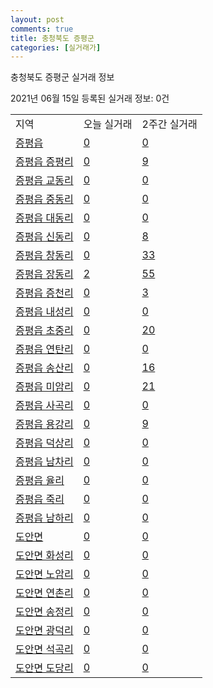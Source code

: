 ```yaml
---
layout: post
comments: true
title: 충청북도 증평군
categories: [실거래가]
---
```


충청북도 증평군 실거래 정보

2021년 06월 15일 등록된 실거래 정보: 0건


<table class="sortable">
  <tr>
    <td>지역</td>
    <td>오늘 실거래</td>
    <td>2주간 실거래</td>
  </tr>

  
  <tr class="item">
    <td><a href="4374525000.html">증평읍</a></td>
    <td><a href="4374525000.html">0</a></td>
    <td><a href="4374525000.html">0</a></td>
  </tr>
    

  <tr class="item">
    <td><a href="4374525021.html">증평읍 증평리</a></td>
    <td><a href="4374525021.html">0</a></td>
    <td><a href="4374525021.html">9</a></td>
  </tr>
    

  <tr class="item">
    <td><a href="4374525022.html">증평읍 교동리</a></td>
    <td><a href="4374525022.html">0</a></td>
    <td><a href="4374525022.html">0</a></td>
  </tr>
    

  <tr class="item">
    <td><a href="4374525023.html">증평읍 중동리</a></td>
    <td><a href="4374525023.html">0</a></td>
    <td><a href="4374525023.html">0</a></td>
  </tr>
    

  <tr class="item">
    <td><a href="4374525024.html">증평읍 대동리</a></td>
    <td><a href="4374525024.html">0</a></td>
    <td><a href="4374525024.html">0</a></td>
  </tr>
    

  <tr class="item">
    <td><a href="4374525025.html">증평읍 신동리</a></td>
    <td><a href="4374525025.html">0</a></td>
    <td><a href="4374525025.html">8</a></td>
  </tr>
    

  <tr class="item">
    <td><a href="4374525026.html">증평읍 창동리</a></td>
    <td><a href="4374525026.html">0</a></td>
    <td><a href="4374525026.html">33</a></td>
  </tr>
    

  <tr class="item">
    <td><a href="4374525027.html">증평읍 장동리</a></td>
    <td><a href="4374525027.html">2</a></td>
    <td><a href="4374525027.html">55</a></td>
  </tr>
    

  <tr class="item">
    <td><a href="4374525028.html">증평읍 증천리</a></td>
    <td><a href="4374525028.html">0</a></td>
    <td><a href="4374525028.html">3</a></td>
  </tr>
    

  <tr class="item">
    <td><a href="4374525029.html">증평읍 내성리</a></td>
    <td><a href="4374525029.html">0</a></td>
    <td><a href="4374525029.html">0</a></td>
  </tr>
    

  <tr class="item">
    <td><a href="4374525030.html">증평읍 초중리</a></td>
    <td><a href="4374525030.html">0</a></td>
    <td><a href="4374525030.html">20</a></td>
  </tr>
    

  <tr class="item">
    <td><a href="4374525031.html">증평읍 연탄리</a></td>
    <td><a href="4374525031.html">0</a></td>
    <td><a href="4374525031.html">0</a></td>
  </tr>
    

  <tr class="item">
    <td><a href="4374525032.html">증평읍 송산리</a></td>
    <td><a href="4374525032.html">0</a></td>
    <td><a href="4374525032.html">16</a></td>
  </tr>
    

  <tr class="item">
    <td><a href="4374525033.html">증평읍 미암리</a></td>
    <td><a href="4374525033.html">0</a></td>
    <td><a href="4374525033.html">21</a></td>
  </tr>
    

  <tr class="item">
    <td><a href="4374525034.html">증평읍 사곡리</a></td>
    <td><a href="4374525034.html">0</a></td>
    <td><a href="4374525034.html">0</a></td>
  </tr>
    

  <tr class="item">
    <td><a href="4374525035.html">증평읍 용강리</a></td>
    <td><a href="4374525035.html">0</a></td>
    <td><a href="4374525035.html">9</a></td>
  </tr>
    

  <tr class="item">
    <td><a href="4374525036.html">증평읍 덕상리</a></td>
    <td><a href="4374525036.html">0</a></td>
    <td><a href="4374525036.html">0</a></td>
  </tr>
    

  <tr class="item">
    <td><a href="4374525037.html">증평읍 남차리</a></td>
    <td><a href="4374525037.html">0</a></td>
    <td><a href="4374525037.html">0</a></td>
  </tr>
    

  <tr class="item">
    <td><a href="4374525038.html">증평읍 율리</a></td>
    <td><a href="4374525038.html">0</a></td>
    <td><a href="4374525038.html">0</a></td>
  </tr>
    

  <tr class="item">
    <td><a href="4374525039.html">증평읍 죽리</a></td>
    <td><a href="4374525039.html">0</a></td>
    <td><a href="4374525039.html">0</a></td>
  </tr>
    

  <tr class="item">
    <td><a href="4374525040.html">증평읍 남하리</a></td>
    <td><a href="4374525040.html">0</a></td>
    <td><a href="4374525040.html">0</a></td>
  </tr>
    

  <tr class="item">
    <td><a href="4374531000.html">도안면</a></td>
    <td><a href="4374531000.html">0</a></td>
    <td><a href="4374531000.html">0</a></td>
  </tr>
    

  <tr class="item">
    <td><a href="4374531021.html">도안면 화성리</a></td>
    <td><a href="4374531021.html">0</a></td>
    <td><a href="4374531021.html">0</a></td>
  </tr>
    

  <tr class="item">
    <td><a href="4374531022.html">도안면 노암리</a></td>
    <td><a href="4374531022.html">0</a></td>
    <td><a href="4374531022.html">0</a></td>
  </tr>
    

  <tr class="item">
    <td><a href="4374531023.html">도안면 연촌리</a></td>
    <td><a href="4374531023.html">0</a></td>
    <td><a href="4374531023.html">0</a></td>
  </tr>
    

  <tr class="item">
    <td><a href="4374531024.html">도안면 송정리</a></td>
    <td><a href="4374531024.html">0</a></td>
    <td><a href="4374531024.html">0</a></td>
  </tr>
    

  <tr class="item">
    <td><a href="4374531025.html">도안면 광덕리</a></td>
    <td><a href="4374531025.html">0</a></td>
    <td><a href="4374531025.html">0</a></td>
  </tr>
    

  <tr class="item">
    <td><a href="4374531026.html">도안면 석곡리</a></td>
    <td><a href="4374531026.html">0</a></td>
    <td><a href="4374531026.html">0</a></td>
  </tr>
    

  <tr class="item">
    <td><a href="4374531027.html">도안면 도당리</a></td>
    <td><a href="4374531027.html">0</a></td>
    <td><a href="4374531027.html">0</a></td>
  </tr>
    


</table>
    